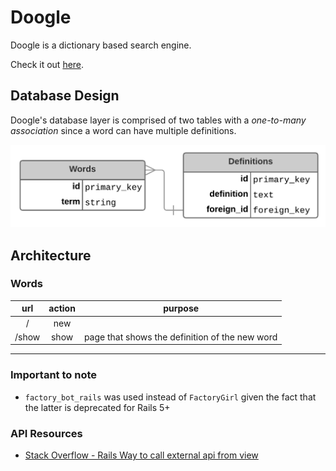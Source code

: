 # Doogle
Doogle is a dictionary based search engine. 

Check it out [here](https://instant-ink-doogle.herokuapp.com/). 

## Database Design
Doogle's database layer is comprised of two tables with a *one-to-many association* since a 
word can have multiple definitions. 

![Database Design](/app/assets/images/documentation/database_design.png)

## Architecture
### Words

url | action | purpose
:---: | :---: | :---:
/ | new | 
/show | show | page that shows the definition of the new word

----

### Important to note
* `factory_bot_rails` was used instead of `FactoryGirl` given the fact that the latter is deprecated for Rails 5+


### API Resources
* [Stack Overflow - Rails Way to call external api from view](https://stackoverflow.com/questions/42287004/rails-way-to-call-external-api-from-view)